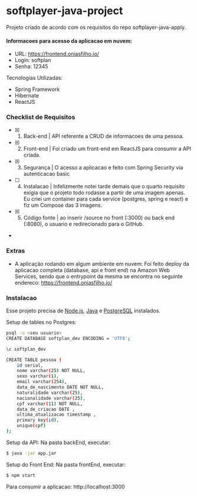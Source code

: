 # softplayer-java-project
Projeto criado de acordo com os requisitos do repo softplayer-java-apply.


#### Informacoes para acesso da aplicacao em nuvem:

- URL: https://frontend.oniasfilho.io/
- Login: softplan
- Senha: 12345


Tecnologias Utilizadas:

  - Spring Framework
  - Hibernate
  - ReactJS


### Checklist de Requisitos

- [x] 1) Back-end | API referente a CRUD de informacoes de uma pessoa.
- [x] 2) Front-end | Foi criado um front-end em ReactJS para consumir a API criada.
- [x] 3) Segurança | O acesso a aplicacao e feito com Spring Security via autenticacao basic
- [ ] 4) Instalacao | Infelizmente notei tarde demais que o quarto requisito exigia que o projeto todo rodasse a partir de uma imagem apenas. Eu criei um container para cada service (postgres, spring e react) e fiz um Compose das 3 imagens.
- [x] 5) Código fonte | ao inserir /source no front (:3000) ou back end (:8080), o usuario e redirecionado para o GitHub.
-
### Extras

* A aplicação rodando em algum ambiente em nuvem:
 Foi feito deploy da aplicacao completa (database, api e front end) na Amazon Web Services, sendo que o entrypoint da mesma se encontra no seguinte endereco: https://frontend.oniasfilho.io/

### Instalacao

Esse projeto precisa de [Node.js](https://nodejs.org/), [Java](https://www.oracle.com/java/technologies/javase-jre8-downloads.html) e [PostgreSQL](https://www.postgresql.org/download/) instalados.

Setup de tables no Postgres:

```sh
psql -u <seu usuario>
CREATE DATABASE softplan_dev ENCODING = 'UTF8';

\c softplan_dev

CREATE TABLE pessoa (
	id serial,
	nome varchar(25) NOT NULL,
	sexo varchar(1),
	email varchar(254),
	data_de_nascimento DATE NOT NULL,
	naturalidade varchar(25),
	nacionalidade varchar(25),
	cpf varchar(11) NOT NULL,
	data_de_criacao DATE ,
	ultima_atualizacao timestamp ,
	primary key(id),
	unique(cpf)
);
```
Setup da API:
Na pasta backEnd, executar:

```sh
$ java -jar app.jar
```

Setup do Front End:
Na pasta frontEnd, executar:

```sh
$ npm start
```

Para consumir a aplicacao: http://localhost:3000

